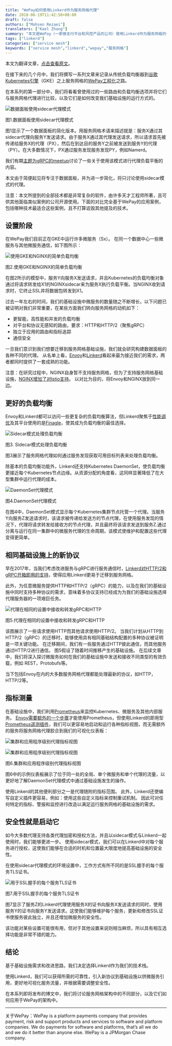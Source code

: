 ```yaml
---
title: "WePay如何使用Linkerd作为服务网格代理"
date: 2018-06-19T11:42:58+08:00
draft: false
authors: ["Mohsen Rezaei"]
translators: ["Kael Zhang"]
summary: "本文是WePay（一家做支付平台和风控产品的公司）使用Linkerd作为服务网格的代理的分享文章。"
tags: ["linkerd"]
categories: ["service mesh"]
keywords: ["service mesh","linkerd","wepay","服务网格"]
---
```


本文为翻译文章，[点击查看原文](https://wecode.wepay.com/posts/using-l5d-as-a-service-mesh-proxy-at-wepay)。

在接下来的几个月中，我们将撰写一系列文章来记录从传统负载均衡器到[谷歌Kubernetes引擎](https://cloud.google.com/kubernetes-engine/)（GKE）之上服务网格的[WePay工程化](https://wecode.wepay.com/)之路。

在本系列的第一部分中，我们将看看曾使用过的一些路由和负载均衡选项并将它们与服务网格代理进行比较，以及它们是如何改变我们基础设施的运行方式的。

![数据面板使用sidecar代理模式](b4e0632fgy1fsfoiygfruj20ie0gfgmw.jpg)

图1.数据面板使用sidecar代理模式

图1显示了一个数据面板的简化版本。用服务网格术语来描述就是：服务X通过其sidecar代理向服务Y发送请求。由于服务X通过其代理发送请求，所以请求首先被传递给服务X的代理（PX），然后在到达目的服务Y之前被发送到服务Y的代理（PY）。在大多数情况下，PX通过服务发现服务发现PY，例如Namerd。

我们有期[主题为gRPC的meetup](https://www.youtube.com/watch?v=8KWmNw9jQ04&feature=youtu.be&t=28m59s)讨论了一些关于使用该模式进行代理负载平衡的内容。

本文由于简便起见将专注于数据面板，并为进一步简化，将只讨论使用sidecar模式的代理。

注意：本文所提到的全部技术都是非常复杂的软件，由许多天才工程师所著，且可供其他面临类似案例的公司开源使用。下面的对比完全基于WePay的应用案例，包括哪种技术最适合这些案例，且不打算诋毁其他提及的技术。

## 设置阶段

在WePay我们目前正在GKE中运行许多微服务（Sx）。 在同一个数据中心一些微服务与其他微服务通信，如下图所示：

![使用GKE和NGINX的简单负载均衡](b4e0632fgy1fsfoiypj5yj20b60d974p.jpg)

图2.使用GKE和NGINX的简单负载均衡

在图2所示的模型中，服务Y向服务X发送请求，并且Kubernetes的负载均衡对象通过将请求转发给X1的NGINXsidecar来为服务X执行负载平衡。当NGINX收到请求时，它终止SSL并将数据包转发到X1。

过去一年左右的时间，我们的基础设施中微服务的数量随之不断增长，以下问题已被证明对我们非常重要，在某些方面我们转向服务网格的动机如下：

- 更智能，高性能和并发的负载均衡
- 对平台和协议无感知的路由，要求：HTTP和HTTP/2（聚焦gRPC）
- 独立于应用的路由和指标追踪
- 通信安全

一旦我们意识到我们想要迁移到服务网格基础设施，我们就会研究构建数据面板的各种不同的代理。 从名单上看，[Envoy](https://www.envoyproxy.io/)和[Linkerd](https://linkerd.io/)看起来最为接近我们的需求，两者都同时提供了一套成熟的功能。

注意：在研究过程中，NGINX自身暂不支持服务网格，但为了支持服务网格基础设施，[NGINX增加了对Istio支持](https://www.nginx.com/press/implementation-nginx-as-serviceproxy-istio/)。 以对比为目的，将Envoy和NGINX放到同一边。

## 更好的负载均衡

Envoy和Linkerd都可以访问一些更复杂的负载均衡算法，但Linkerd聚焦于[性能调优](https://blog.buoyant.io/2017/01/31/making-things-faster-by-adding-more-steps/)及其平台使用的是[Finagle](https://twitter.github.io/finagle/)，使其成为负载均衡的最佳选择。

![Sidecar模式处理负载均衡](b4e0632fgy1fsfoiywhuqj20fa0e50te.jpg)

图3. Sidecar模式处理负载均衡

图3展示了服务网格代理如何通过服务发现获取可用目标列表来处理负载均衡。

除基本的负载均衡功能外，Linkerd还支持Kubernetes DaemonSet，使负载均衡更接近每个Kubernetes节点边缘。从资源分配的角度看，这同样显著降低了在大型集群中运行代理的成本。

![DaemonSet代理模式](00704eQkgy1fsgc5lihpkj30fa0e5q3u.jpg)

图4.DaemonSet代理模式

在图4中，DaemonSet模式显示每个Kubernetes集群节点托管一个代理。当服务Y向服务Z发送请求时，该请求被传递给发送方的节点代理，在使用服务发现的情况下，代理将请求转发给接收方的节点代理，并且最终将该请求发送到服务Z.通过分离与运行在同一集群中的微服务代理的生命周期，该模式使维护和配置这些代理变得更简单。

## 相同基础设施上的新协议

早在2017年，当我们考虑改进服务与gRPC进行服务通信时，[Linkerd对HTTP/2和gRPC开箱即用的支持](https://blog.buoyant.io/2017/01/10/http2-grpc-and-linkerd/)，使得应用Linkerd更易于迁移到服务网格。

此外，为任意微服务提供HTTP和HTTP/2（gRPC）的能力，以及在我们的基础设施中同时支持多种协议的需求，意味着多协议支持已经成为为我们的基础设施选择代理服务器的一项艰巨任务。

![代理在相同的设置中接收和转发gRPC和HTTP](b4e0632fgy1fsfoiykzugj20h40dot9a.jpg)

图5.代理在相同的设置中接收和转发gRPC和HTTP

该图展示了一些请求使用HTTP而其他请求使用HTTP/2。 当我们计划从HTTP到HTTP/2（gRPC）的迁移时，能够使用具有相同基础结构配置的多种协议被证明是一项关键功能。 在迁移期间，我们有一些服务通过HTTP彼此通信，而其他服务通过HTTP/2进行通信。 图5假设了随着时间推移产生的基础设施。 在后续文章中，我们将深入探讨微服务如何在我们的基础设施中发送和接收不同类型的有效负载，例如 REST，Protobufs等。

当下包括Envoy在内的大多数服务网格代理都能处理最新的协议，如HTTP，HTTP/2等。

## 指标测量

在基础设施中，我们利用[Prometheus](https://prometheus.io/)来监控Kubernetes、微服务及其他内部服务。 [Envoy需要额外的一个步骤](https://www.datawire.io/faster/ambassador-prometheus/)才能使用Prometheus，但使用Linkerd的即用型[Prometheus遥测插件](https://linkerd.io/administration/telemetry/)，我们可以更容易地启动和运行各种指标视图，而无需额外的服务将服务网格代理胶合到我们的可视化仪表板：

![集群和应用程序级别代理指标视图](b4e0632fgy1fsfoiytks8j21xg072mz2.jpg)

![集群和应用程序级别代理指标视图](b4e0632fgy1fsfoiz6wbij21xg0vtwks.jpg)

图6.集群和应用程序级别代理指标视图

图6中的示例仪表板展示了位于同一处的全局、单个微服务和单个代理的流量，以更好地了解DaemonSet代理模式中通过基础设施发生的操作。

使用Linkerd的其他便利部分之一是代理随附的指标范围。 此外，Linkerd还使编写自定义插件更容易，例如：使用这些自定义指标来控制重试机制。 因此可对任何特定的指标、警报和监控进行改造以满足运行服务网格的基础设施的需求。

## 安全性就是启动它

如今大多数代理支持各类代理加密和授权方法，并且以sidecar模式与Linkerd一起使用时，我们能够更进一步。 使用sidecar模式，我们可以在Linkerd中对每个服务进行授权，这使我们能够在合适的时机和位置最大限度地提高基础设施的安全性。

在使用sidecar代理模式的环境设置中，工作方式有所不同的是SSL握手的每个服务TLS证书。

![用于SSL握手的每个服务TLS证书](b4e0632fgy1fsfoiz1aqlj20h40cnaan.jpg)

图7.用于SSL握手的每个服务TLS证书

图7显示了服务Z的Linkerd代理使用服务X的证书向服务X发送请求的同时，使用服务Y的证书向服务Y发送请求。这使我们能够维护每个服务，更新和修改SSL证书使服务彼此独立，并且还增加微服务的安全性。

该功能对某些设置可能很有用，但对于其他设置来说则相当麻烦，所以具有相互选择功能是非常不错的能力。

## 结论

基于基础设施需求和改进思路，我们决定选择Linkerd作为我们的技术栈。

使用Linkerd，我们可以获得所需的可靠性，引入新协议到基础设施以供微服务引用，更好地可视化服务流量，并根据需要调整安全性。

在本系列即将发布的博文中，我们将讨论服务网格架构中的不同部分，以及它们如何应用于WePay的架构中。

---

关于WePay：WePay is a platform payments company that provides payment, risk and support products and services to software and platform companies. We do payments for software and platforms, that’s all we do and we do it better than anyone else. WePay is a JPMorgan Chase company.
